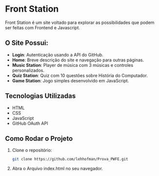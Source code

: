 # Front Station

Front Station é um site voltado para explorar as possibilidades que podem ser feitas com Frontend e Javascript. 

## O Site Possui:

- **Login**: Autenticação usando a API do GitHub.
- **Home**: Breve descrição do site e navegação para outras páginas.
- **Music Station**: Player de música com 3 músicas e controles personalizados.
- **Quiz Station**: Quiz com 10 questões sobre História do Computador.
- **Game Station**: Jogo simples desenvolvido em JavaScript.

## Tecnologias Utilizadas

- HTML
- CSS
- JavaScript
- GitHub OAuth API

## Como Rodar o Projeto

1. Clone o repositório:
   ```sh
   git clone https://github.com/lehhofman/Prova_PWFE.git
   
2. Abra o Arquivo index.html no seu navegador.
